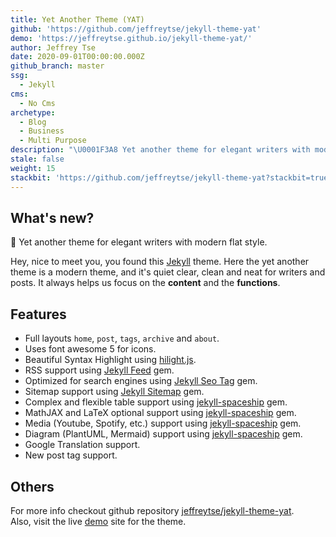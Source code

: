 ```yaml
---
title: Yet Another Theme (YAT)
github: 'https://github.com/jeffreytse/jekyll-theme-yat'
demo: 'https://jeffreytse.github.io/jekyll-theme-yat/'
author: Jeffrey Tse
date: 2020-09-01T00:00:00.000Z
github_branch: master
ssg:
  - Jekyll
cms:
  - No Cms
archetype:
  - Blog
  - Business
  - Multi Purpose
description: "\U0001F3A8 Yet another theme for elegant writers with modern flat style."
stale: false
weight: 15
stackbit: 'https://github.com/jeffreytse/jekyll-theme-yat?stackbit=true'
---
```


## What's new?

🎨 Yet another theme for elegant writers with modern flat style.


Hey, nice to meet you, you found this [Jekyll][jekyll] theme. Here the yet
another theme is a modern theme, and it's quiet clear, clean and neat for
writers and posts. It always helps us focus on the **content** and the
**functions**.

## Features

- Full layouts `home`, `post`, `tags`, `archive` and `about`.
- Uses font awesome 5 for icons.
- Beautiful Syntax Highlight using [hilight.js][hilight-js].
- RSS support using [Jekyll Feed][jekyll-feed] gem.
- Optimized for search engines using [Jekyll Seo Tag][jekyll-seo-tag] gem.
- Sitemap support using [Jekyll Sitemap][jekyll-sitemap] gem.
- Complex and flexible table support using [jekyll-spaceship][jekyll-spaceship] gem.
- MathJAX and LaTeX optional support using [jekyll-spaceship][jekyll-spaceship] gem.
- Media (Youtube, Spotify, etc.) support using [jekyll-spaceship][jekyll-spaceship] gem.
- Diagram (PlantUML, Mermaid) support using [jekyll-spaceship][jekyll-spaceship] gem.
- Google Translation support.
- New post tag support.

## Others

For more info checkout github repository [jeffreytse/jekyll-theme-yat][yat-git-repo].  
Also, visit the live [demo][yat-live-demo] site for the theme.

<!-- External links -->
[jekyll]: https://jekyllrb.com/
[yat-git-repo]: https://github.com/jeffreytse/jekyll-theme-yat/
[yat-live-demo]: https://jeffreytse.github.io/jekyll-theme-yat/
[jekyll-spaceship]: https://github.com/jeffreytse/jekyll-spaceship
[jekyll-seo-tag]: https://github.com/jekyll/jekyll-seo-tag
[jekyll-sitemap]: https://github.com/jekyll/jekyll-sitemap
[jekyll-feed]: https://github.com/jekyll/jekyll-feed
[hilight-js]: https://github.com/highlightjs/highlight.js
